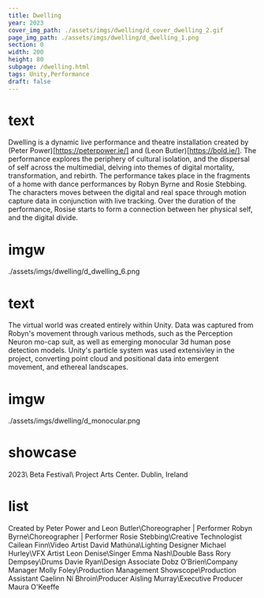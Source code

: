 ```yaml
---
title: Dwelling
year: 2023
cover_img_path: ./assets/imgs/dwelling/d_cover_dwelling_2.gif
page_img_path: ./assets/imgs/dwelling/d_dwelling_1.png
section: 0
width: 200
height: 80
subpage: /dwelling.html
tags: Unity,Performance
draft: false
---
```

# text
Dwelling is a dynamic live performance and theatre installation created by (Peter Power)[https://peterpower.ie/] and (Leon Butler)[https://bold.ie/]. The performance explores the periphery of cultural isolation, and the dispersal of self across the multimedial, delving into themes of digital mortality, transformation, and rebirth. The performance takes place in the fragments of a home with dance performances by Robyn Byrne and Rosie Stebbing. The characters moves between the digital and real space through motion capture data in conjunction with live tracking. Over the duration of the performance, Rosise starts to form a connection between her physical self, and the digital divide.
# imgw
./assets/imgs/dwelling/d_dwelling_6.png
# text
The virtual world was created entirely within Unity. Data was captured from Robyn's movement through various methods, such as the Perception Neuron mo-cap suit, as well as emerging monocular 3d human pose detection models. Unity's particle system was used extensivley in the project, converting point cloud and positional data into emergent movement, and ethereal landscapes.
# imgw
./assets/imgs/dwelling/d_monocular.png
# showcase
2023\ Beta Festival\ Project Arts Center. Dublin, Ireland
# list
Created by Peter Power and Leon Butler\Choreographer | Performer Robyn Byrne\Choreographer | Performer Rosie Stebbing\Creative Technologist Cailean Finn\Video Artist David Mathúna\Lighting Designer Michael Hurley\VFX Artist Leon Denise\Singer Emma Nash\Double Bass Rory Dempsey\Drums Davie Ryan\Design Associate Dobz O’Brien\Company Manager Molly Foley\Production Management Showscope\Production Assistant Caelinn Ní Bhroin\Producer Aisling Murray\Executive Producer Maura O'Keeffe

